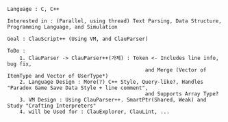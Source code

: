    Language : C, C++

    Interested in : (Parallel, using thread) Text Parsing, Data Structure, Programming Language, and Simulation

    Goal : ClauScript++ (Using VM, and ClauParser)

    ToDo :  
        1. ClauParser -> ClauParser++(가제) : Token <- Includes line info, bug fix,
                                                 and Merge (Vector of ItemType and Vector of UserType*)
        2. Language Design : More(?) C++ Style, Query-like?, Handles "Paradox Game Save Data Style + line comment",
                                                 and Supports Array Type?
        3. VM Design : Using ClauParser++. SmartPtr(Shared, Weak) and Study "Crafting Interpreters"
        4. will be Used for : ClauExplorer, ClauLint, ... 
